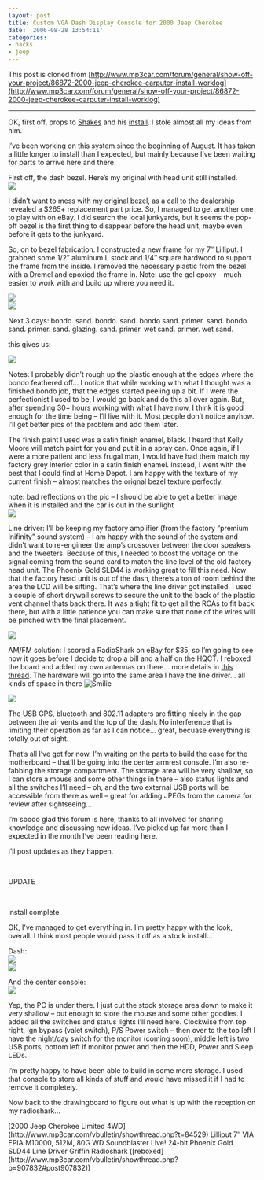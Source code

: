 ```yaml
---
layout: post
title: Custom VGA Dash Display Console for 2000 Jeep Cherokee
date: '2006-08-28 13:54:11'
categories:
- hacks
- jeep
---
```



This post is cloned from [http://www.mp3car.com/forum/general/show-off-your-project/86872-2000-jeep-cherokee-carputer-install-worklog](http://www.mp3car.com/forum/general/show-off-your-project/86872-2000-jeep-cherokee-carputer-install-worklog)

- - - - - -

OK, first off, props to [Shakes](http://www.mp3car.com/vbulletin/member.php?u=5259) and his [install](http://www.mp3car.com/vbulletin/showthread.php?t=24361). I stole almost all my ideas from him.

I’ve been working on this system since the beginning of August. It has taken a little longer to install than I expected, but mainly because I’ve been waiting for parts to arrive here and there.

First off, the dash bezel. Here’s my original with head unit still installed.  
![](https://i1.wp.com/www.repulsor.net/forum_pics/bezel1.jpg?w=840)

I didn’t want to mess with my original bezel, as a call to the dealership revealed a $265+ replacement part price. So, I managed to get another one to play with on eBay. I did search the local junkyards, but it seems the pop-off bezel is the first thing to disappear before the head unit, maybe even before it gets to the junkyard.

So, on to bezel fabrication. I constructed a new frame for my 7″ Lilliput. I grabbed some 1/2″ aluminum L stock and 1/4″ square hardwood to support the frame from the inside. I removed the necessary plastic from the bezel with a Dremel and epoxied the frame in. Note: use the gel epoxy – much easier to work with and build up where you need it.

![](https://i0.wp.com/www.repulsor.net/forum_pics/bezela.jpg?w=840)  
![](https://i1.wp.com/www.repulsor.net/forum_pics/bezelb.jpg?w=840)

Next 3 days: bondo. sand. bondo. sand. bondo sand. primer. sand. bondo. sand. primer. sand. glazing. sand. primer. wet sand. primer. wet sand.

this gives us:

![](https://i2.wp.com/www.repulsor.net/forum_pics/bezel2.jpg?w=840)

Notes: I probably didn’t rough up the plastic enough at the edges where the bondo feathered off… I notice that while working with what I thought was a finished bondo job, that the edges started peeling up a bit. If I were the perfectionist I used to be, I would go back and do this all over again. But, after spending 30+ hours working with what I have now, I think it is good enough for the time being – I’ll live with it. Most people don’t notice anyhow. I’ll get better pics of the problem and add them later.

The finish paint I used was a satin finish enamel, black. I heard that Kelly Moore will match paint for you and put it in a spray can. Once again, if I were a more patient and less frugal man, I would have had them match my factory grey interior color in a satin finish enamel. Instead, I went with the best that I could find at Home Depot. I am happy with the texture of my current finish – almost matches the orignal bezel texture perfectly.

note: bad reflections on the pic – I should be able to get a better image when it is installed and the car is out in the sunlight  
![](https://i2.wp.com/www.repulsor.net/forum_pics/bezel_black.jpg?w=840)

Line driver: I’ll be keeping my factory amplifier (from the factory “premium Inifinity” sound system) – I am happy with the sound of the system and didn’t want to re-engineer the amp’s crossover between the door speakers and the tweeters. Because of this, I needed to boost the voltage on the signal coming from the sound card to match the line level of the old factory head unit. The Phoenix Gold SLD44 is working great to fill this need. Now that the factory head unit is out of the dash, there’s a ton of room behind the area the LCD will be sitting. That’s where the line driver got installed. I used a couple of short drywall screws to secure the unit to the back of the plastic vent channel thats back there. It was a tight fit to get all the RCAs to fit back there, but with a little patience you can make sure that none of the wires will be pinched with the final placement.

![](https://i2.wp.com/www.repulsor.net/forum_pics/driver.jpg?w=840)

AM/FM solution: I scored a RadioShark on eBay for $35, so I’m going to see how it goes before I decide to drop a bill and a half on the HQCT. I reboxed the board and added my own antennas on there… more details in [this thread](http://www.mp3car.com/vbulletin/showthread.php?p=907832#post907832). The hardware will go into the same area I have the line driver… all kinds of space in there ![](https://i0.wp.com/www.mp3car.com/vbulletin/images/smilies/smile.gif?w=840 "Smilie")

![](https://i0.wp.com/www.repulsor.net/forum_pics/rs1.jpg?w=840)

The USB GPS, bluetooth and 802.11 adapters are fitting nicely in the gap between the air vents and the top of the dash. No interference that is limiting their operation as far as I can notice… great, becuase everything is totally out of sight.

That’s all I’ve got for now. I’m waiting on the parts to build the case for the motherboard – that’ll be going into the center armrest console. I’m also re-fabbing the storage compartment. The storage area will be very shallow, so I can store a mouse and some other things in there – also status lights and all the switches I’ll need – oh, and the two external USB ports will be accessible from there as well – great for adding JPEGs from the camera for review after sightseeing…

I’m soooo glad this forum is here, thanks to all involved for sharing knowledge and discussing new ideas. I’ve picked up far more than I expected in the month I’ve been reading here.

I’ll post updates as they happen.

 

UPDATE

 

<div class="OLD__post-content h-padding-vert-xl"><div class="js-post__content-text OLD__post-content-text restore h-wordwrap">install complete

OK, I’ve managed to get everything in. I’m pretty happy with the look, overall. I think most people would pass it off as a stock install…

Dash:  
![](https://i1.wp.com/www.repulsor.net/forum_pics/dash1.jpg?w=840)  
![](https://i2.wp.com/www.repulsor.net/forum_pics/dash2.jpg?w=840)

And the center console:  
![](https://i1.wp.com/www.repulsor.net/forum_pics/console.jpg?w=840)

Yep, the PC is under there. I just cut the stock storage area down to make it very shallow – but enough to store the mouse and some other goodies. I added all the switches and status lights I’ll need here. Clockwise from top right, Ign bypass (valet switch), P/S Power switch – then over to the top left I have the night/day switch for the monitor (coming soon), middle left is two USB ports, bottom left if monitor power and then the HDD, Power and Sleep LEDs.

I’m pretty happy to have been able to build in some more storage. I used that console to store all kinds of stuff and would have missed it if I had to remove it completely.

Now back to the drawingboard to figure out what is up with the reception on my radioshark…

</div><div class="js-post__content-text OLD__post-content-text restore h-wordwrap"></div></div><div class="post-signature restore">[2000 Jeep Cherokee Limited 4WD](http://www.mp3car.com/vbulletin/showthread.php?t=84529)  
 Lilliput 7″  
 VIA EPIA M10000, 512M, 80G WD  
 Soundblaster Live! 24-bit  
 Phoenix Gold SLD44 Line Driver  
 Griffin Radioshark ([reboxed](http://www.mp3car.com/vbulletin/showthread.php?p=907832#post907832))</div>
